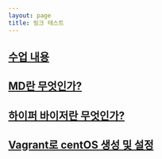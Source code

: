 ```yaml
---
layout: page
title: 링크 테스트
---
```


## [수업 내용](../darktemi.github.io/_posts/_class/2022-11-18-day10.md)

## [MD란 무엇인가?](/darktemi.github.io/_posts/_class/2022-11-18-MD(MarkDown).md)

## [하이퍼 바이저란 무엇인가?](/darktemi.github.io/_posts/_class/2022-11-18-Hypervisor.md)

## [Vagrant로 centOS 생성 및 설정](/darktemi.github.io/_posts/2022-11-18-CentOS.md)
